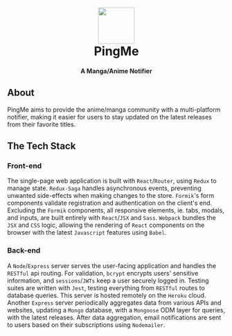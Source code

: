 <h1 align="center">
  <a href="https://www.pingme.me/">
    <img src="https://www.pingme.me/media/logo-shrunk.svg" width=84>
  </a>
  <br>
  PingMe
  <br>
  <h4 align="center">A Manga/Anime Notifier</h4>
</h1>


## About

PingMe aims to provide the anime/manga community with a multi-platform notifier, making it easier for users to stay updated on the latest releases from their favorite titles.

## The Tech Stack

### Front-end
  The single-page web application is built with `React`/`Router`, using `Redux` to manage state. `Redux-Saga` handles asynchronous events, preventing unwanted side-effects when making changes to the store. `Formik`'s form components validate registration and authentication on the client's end. Excluding the `Formik` components, all responsive elements, ie. tabs, modals, and inputs, are built entirely with `React`/`JSX` and `Sass`. `Webpack` bundles the `JSX` and `CSS` logic, allowing the rendering of `React` components on the browser with the latest `Javascript` features using `Babel`.

### Back-end
  A `Node`/`Express` server serves the user-facing application and handles the `RESTful` api routing. For validation, `bcrypt` encrypts users' sensitive information, and `sessions`/`JWTs` keep a user securely logged in. Testing suites are written with `Jest`, testing everything from `RESTful` routes to database queries. This server is hosted remotely on the `Heroku` cloud.
  Another `Express` server periodically aggregates data from various APIs and websites, updating a `Mongo` database, with a `Mongoose` ODM layer for queries, with the latest releases. After data aggregation, email notifications are sent to users based on their subscriptions using `Nodemailer`.

